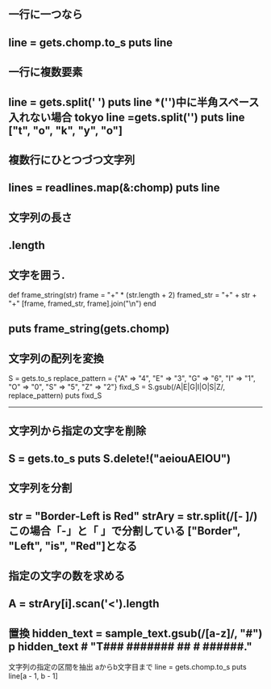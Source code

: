 ## 一行に一つなら
line = gets.chomp.to_s
puts line
---
## 一行に複数要素
line = gets.split(' ')
puts line
*('')中に半角スペース入れない場合
tokyo
line =gets.split('')
puts line
["t", "o", "k", "y", "o"]
---
## 複数行にひとつづつ文字列
lines = readlines.map(&:chomp)
puts line
---
## 文字列の長さ
.length
---
## 文字を囲う. 
def frame_string(str)
  frame = "+" * (str.length + 2) 
  framed_str = "+" + str + "+"
  [frame, framed_str, frame].join("\n")
end

puts frame_string(gets.chomp)
---
## 文字列の配列を変換
S = gets.to_s
replace_pattern = {"A" => "4", "E" => "3", "G" => "6", "I" => "1", "O" => "0", "S" => "5", "Z" => "2"}
fixd_S = S.gsub(/A|E|G|I|O|S|Z/, replace_pattern)
puts fixd_S

---
## 文字列から指定の文字を削除
S = gets.to_s
puts S.delete!("aeiouAEIOU")
---
## 文字列を分割
str = "Border-Left is Red"
strAry = str.split(/[- ]/)
この場合「-」と「 」で分割している
["Border", "Left", "is", "Red"]となる
---
## 指定の文字の数を求める
 A = strAry[i].scan('<').length
---
置換
hidden_text = sample_text.gsub(/[a-z]/, "#")
p hidden_text # "T### ####### ## # ######."
---
文字列の指定の区間を抽出
aからb文字目まで
line = gets.chomp.to_s
puts line[a - 1, b - 1]
